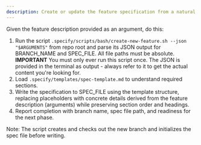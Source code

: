 ```yaml
---
description: Create or update the feature specification from a natural language feature description.
---
```


Given the feature description provided as an argument, do this:

1. Run the script `.specify/scripts/bash/create-new-feature.sh --json "$ARGUMENTS"` from repo root
   and parse its JSON output for BRANCH_NAME and SPEC_FILE. All file paths must be absolute.
   **IMPORTANT** You must only ever run this script once. The JSON is provided in the terminal as
   output - always refer to it to get the actual content you're looking for.
2. Load `.specify/templates/spec-template.md` to understand required sections.
3. Write the specification to SPEC_FILE using the template structure, replacing placeholders with
   concrete details derived from the feature description (arguments) while preserving section order
   and headings.
4. Report completion with branch name, spec file path, and readiness for the next phase.

Note: The script creates and checks out the new branch and initializes the spec file before writing.
